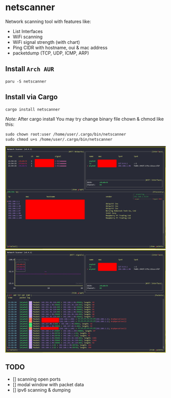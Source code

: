 # netscanner


Network scanning tool with features like:

- List Interfaces
- WiFi scanning
- WiFi signal strength (with chart)
- Ping CIDR with hostname, oui & mac address
- packetdump (TCP, UDP, ICMP, ARP)

## Install `Arch AUR`
```
paru -S netscanner
```

## Install via Cargo
```
cargo install netscanner
```
*Note:* After cargo install You may try change binary file chown & chmod like this:
```
sudo chown root:user /home/user/.cargo/bin/netscanner
sudo chmod u+s /home/user/.cargo/bin/netscanner
```

![netscanner screenshot](./netscanner.png?raw=true)
![netscanner screenshot](./netscanner1.png?raw=true)

## TODO
- [] scanning open ports
- [] modal window with packet data
- [] ipv6 scanning & dumping
